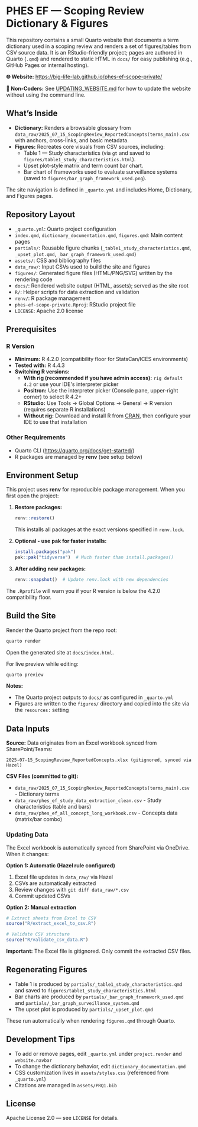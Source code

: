 # PHES EF — Scoping Review Dictionary & Figures

This repository contains a small Quarto website that documents a term dictionary used in a scoping review and renders a set of figures/tables from CSV source data. It is an RStudio-friendly project; pages are authored in Quarto (`.qmd`) and rendered to static HTML in `docs/` for easy publishing (e.g., GitHub Pages or internal hosting).

**🌐 Website:** https://big-life-lab.github.io/phes-ef-scope-private/

**📝 Non-Coders:** See [UPDATING_WEBSITE.md](UPDATING_WEBSITE.md) for how to update the website without using the command line.

## What’s Inside
- **Dictionary:** Renders a browsable glossary from `data_raw/2025_07_15_ScopingReview_ReportedConcepts(terms_main).csv` with anchors, cross-links, and basic metadata.
- **Figures:** Recreates core visuals from CSV sources, including:
  - Table 1 — Study characteristics (via `gt` and saved to `figures/table1_study_characteristics.html`).
  - Upset plot-style matrix and term count bar chart.
  - Bar chart of frameworks used to evaluate surveillance systems (saved to `figures/bar_graph_framework_used.png`).

The site navigation is defined in `_quarto.yml` and includes Home, Dictionary, and Figures pages.

## Repository Layout
- `_quarto.yml`: Quarto project configuration
- `index.qmd`, `dictionary_documentation.qmd`, `figures.qmd`: Main content pages
- `partials/`: Reusable figure chunks (`_table1_study_characteristics.qmd`, `_upset_plot.qmd`, `_bar_graph_framework_used.qmd`)
- `assets/`: CSS and bibliography files
- `data_raw/`: Input CSVs used to build the site and figures
- `figures/`: Generated figure files (HTML/PNG/SVG) written by the rendering code
- `docs/`: Rendered website output (HTML, assets); served as the site root
- `R/`: Helper scripts for data extraction and validation
- `renv/`: R package management
- `phes-ef-scope-private.Rproj`: RStudio project file
- `LICENSE`: Apache 2.0 license

## Prerequisites

### R Version
- **Minimum:** R 4.2.0 (compatibility floor for StatsCan/ICES environments)
- **Tested with:** R 4.4.3
- **Switching R versions:**
  - **With rig (recommended if you have admin access):** `rig default 4.2` or use your IDE's interpreter picker
  - **Positron:** Use the interpreter picker (Console pane, upper-right corner) to select R 4.2+
  - **RStudio:** Use Tools → Global Options → General → R version (requires separate R installations)
  - **Without rig:** Download and install R from [CRAN](https://cran.r-project.org/), then configure your IDE to use that installation

### Other Requirements
- Quarto CLI (https://quarto.org/docs/get-started/)
- R packages are managed by **renv** (see setup below)

## Environment Setup

This project uses **renv** for reproducible package management. When you first open the project:

1. **Restore packages:**
   ```r
   renv::restore()
   ```
   This installs all packages at the exact versions specified in `renv.lock`.

2. **Optional - use pak for faster installs:**
   ```r
   install.packages("pak")
   pak::pak("tidyverse")  # Much faster than install.packages()
   ```

3. **After adding new packages:**
   ```r
   renv::snapshot()  # Update renv.lock with new dependencies
   ```

The `.Rprofile` will warn you if your R version is below the 4.2.0 compatibility floor.

## Build the Site

Render the Quarto project from the repo root:

```bash
quarto render
```

Open the generated site at `docs/index.html`.

For live preview while editing:

```bash
quarto preview
```

**Notes:**
- The Quarto project outputs to `docs/` as configured in `_quarto.yml`
- Figures are written to the `figures/` directory and copied into the site via the `resources:` setting

## Data Inputs

**Source:** Data originates from an Excel workbook synced from SharePoint/Teams:
```
2025-07-15_ScopingReview_ReportedConcepts.xlsx (gitignored, synced via Hazel)
```

**CSV Files (committed to git):**
- `data_raw/2025_07_15_ScopingReview_ReportedConcepts(terms_main).csv` - Dictionary terms
- `data_raw/phes_ef_study_data_extraction_clean.csv` - Study characteristics (table and bars)
- `data_raw/phes_ef_all_concept_long_workbook.csv` - Concepts data (matrix/bar combo)

### Updating Data

The Excel workbook is automatically synced from SharePoint via OneDrive. When it changes:

**Option 1: Automatic (Hazel rule configured)**
1. Excel file updates in `data_raw/` via Hazel
2. CSVs are automatically extracted
3. Review changes with `git diff data_raw/*.csv`
4. Commit updated CSVs

**Option 2: Manual extraction**
```r
# Extract sheets from Excel to CSV
source("R/extract_excel_to_csv.R")

# Validate CSV structure
source("R/validate_csv_data.R")
```

**Important:** The Excel file is gitignored. Only commit the extracted CSV files.

## Regenerating Figures
- Table 1 is produced by `partials/_table1_study_characteristics.qmd` and saved to `figures/table1_study_characteristics.html`
- Bar charts are produced by `partials/_bar_graph_framework_used.qmd` and `partials/_bar_graph_surveillance_system.qmd`
- The upset plot is produced by `partials/_upset_plot.qmd`

These run automatically when rendering `figures.qmd` through Quarto.

## Development Tips
- To add or remove pages, edit `_quarto.yml` under `project.render` and `website.navbar`
- To change the dictionary behavior, edit `dictionary_documentation.qmd`
- CSS customization lives in `assets/styles.css` (referenced from `_quarto.yml`)
- Citations are managed in `assets/PRQ1.bib`

## License
Apache License 2.0 — see `LICENSE` for details.
